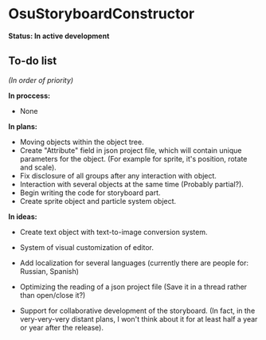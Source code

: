 # OsuStoryboardConstructor

**Status: In active development**

## To-do list
*(In order of priority)*

**In proccess:**
- None

**In plans:**
- Moving objects within the object tree.
- Create "Attribute" field in json project file, which will contain unique parameters for the object. (For example for sprite, it's position, rotate and scale).
- Fix disclosure of all groups after any interaction with object.
- Interaction with several objects at the same time (Probably partial?).
- Begin writing the code for storyboard part.
- Create sprite object and particle system object.

**In ideas:**
- Create text object with text-to-image conversion system.
- System of visual customization of editor.
- Add localization for several languages (currently there are people for: Russian, Spanish)
- Optimizing the reading of a json project file (Save it in a thread rather than open/close it?)

- Support for collaborative development of the storyboard. (In fact, in the very-very-very distant plans, I won't think about it for at least half a year or year after the release).



